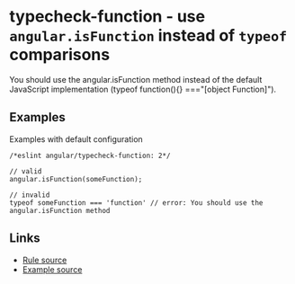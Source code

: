 <!-- WARNING: Generated documentation. Edit docs and examples in the rule and examples file ('rules/typecheck-function.js', 'examples/typecheck-function.js'). -->

# typecheck-function - use `angular.isFunction` instead of `typeof` comparisons

You should use the angular.isFunction method instead of the default JavaScript implementation (typeof function(){} ==="[object Function]").

## Examples

Examples with default configuration

    /*eslint angular/typecheck-function: 2*/

    // valid
    angular.isFunction(someFunction);

    // invalid
    typeof someFunction === 'function' // error: You should use the angular.isFunction method

## Links

* [Rule source](../rules/typecheck-function.js)
* [Example source](../examples/typecheck-function.js)
